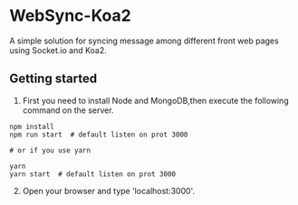 # WebSync-Koa2

A simple solution for syncing message among different front web pages using Socket.io and Koa2.

## Getting started

1. First you need to install Node and MongoDB,then execute the following command on the server.

```
npm install
npm run start  # default listen on prot 3000

# or if you use yarn

yarn
yarn start  # default listen on prot 3000

```

2. Open your browser and type 'localhost:3000'.